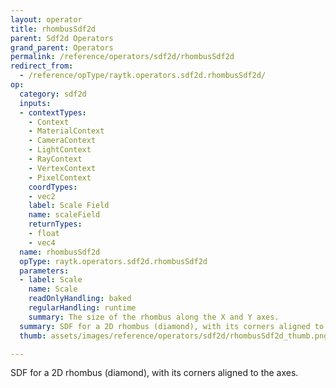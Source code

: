 ```yaml
---
layout: operator
title: rhombusSdf2d
parent: Sdf2d Operators
grand_parent: Operators
permalink: /reference/operators/sdf2d/rhombusSdf2d
redirect_from:
  - /reference/opType/raytk.operators.sdf2d.rhombusSdf2d/
op:
  category: sdf2d
  inputs:
  - contextTypes:
    - Context
    - MaterialContext
    - CameraContext
    - LightContext
    - RayContext
    - VertexContext
    - PixelContext
    coordTypes:
    - vec2
    label: Scale Field
    name: scaleField
    returnTypes:
    - float
    - vec4
  name: rhombusSdf2d
  opType: raytk.operators.sdf2d.rhombusSdf2d
  parameters:
  - label: Scale
    name: Scale
    readOnlyHandling: baked
    regularHandling: runtime
    summary: The size of the rhombus along the X and Y axes.
  summary: SDF for a 2D rhombus (diamond), with its corners aligned to the axes.
  thumb: assets/images/reference/operators/sdf2d/rhombusSdf2d_thumb.png

---
```



SDF for a 2D rhombus (diamond), with its corners aligned to the axes.